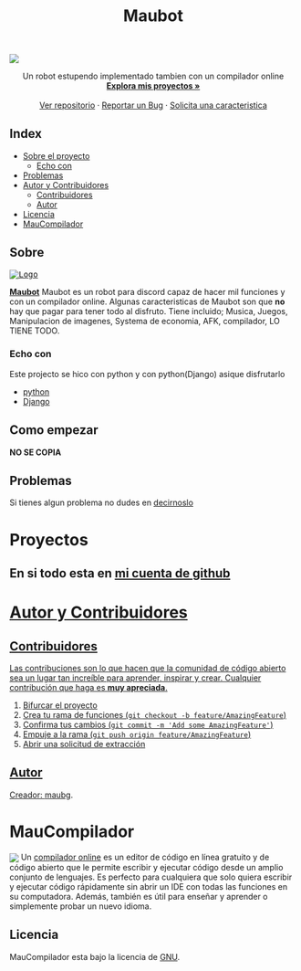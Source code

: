 <p align="center">

  <h1 align="center">Maubot</h1>

  <br />


  <kbd align="center"><img align="center" src="https://github.com/maubg-debug/Maubot_web/blob/main/Maubot_web/static/images/logo-light.jpg" /></kbd>


  <p align="center">
    Un robot estupendo implementado tambien con un compilador online
    <br />
    <a href="https://github.com/maubg-debug"><strong>Explora mis proyectos »</strong></a>
    <br />
    <br />
    <a href="https://github.com/maubg-debug/Maubot_web">Ver repositorio</a>
    ·
    <a href="https://github.com/maubg-debug/Maubot_web/issues">Reportar un Bug</a>
    ·
    <a href="https://github.com/maubg-debug/Maubot_web/issues">Solicita una caracteristica</a>
  </p>
</p>

## Index

* [Sobre el proyecto](#Sobre)
  * [Echo con](#Echo-con)
* [Problemas](#Problemas)
* [Autor y Contribuidores](#Autor-y-Contribuidores)
  * [Contribuidores](#Contribuidores)
  * [Autor](#Autor)
* [Licencia](#Licencia)
* [MauCompilador](#MauCompilador)

## Sobre

  <a href="#">
    <kbd><img align="center" src="https://github.com/maubg-debug/Maubot_web/blob/main/Maubot_web/static/images/logo-light.jpg" alt="Logo" /></kbd>
  </a>

[**Maubot**](http://maubot.mooo.com/maubot) Maubot es un robot para discord capaz de hacer mil funciones y con un compilador online. Algunas caracteristicas de Maubot son que <strong>no</strong> hay que pagar para tener todo al disfruto. Tiene incluido; Musica, Juegos, Manipulacion de imagenes, Systema de economia, AFK, compilador, LO TIENE TODO.

### Echo con
Este projecto se hico con python y con python(Django) asique disfrutarlo
* [python](https://python.org)
* [Django](https://www.djangoproject.com/)

## Como empezar

<strong>NO SE COPIA</strong>

## Problemas

Si tienes algun problema no dudes en [decirnoslo](https://github.com/maubg-debug/Maubot_web/issues)

# Proyectos
<h2>En si todo esta en <a href='https://github.com/maubg-debug/'>mi cuenta de github</h2>

# Autor y Contribuidores

## Contribuidores

Las contribuciones son lo que hacen que la comunidad de código abierto sea un lugar tan increíble para aprender, inspirar y crear. Cualquier contribución que haga es **muy apreciada**.

1. Bifurcar el proyecto
2. Crea tu rama de funciones (`git checkout -b feature/AmazingFeature`)
3. Confirma tus cambios (`git commit -m 'Add some AmazingFeature'`)
4. Empuje a la rama (`git push origin feature/AmazingFeature`)
5. Abrir una solicitud de extracción

## Autor
Creador: [maubg](https://github.com/maubg-debug/).

# MauCompilador
<kbd><img src="https://github.com/maubg-debug/Maubot_web/blob/main/Maubot_web/static/images/maucompilador_prin.png" align="center"/></kbd>
Un <a href="https://maubot.mooo.com/maucompilador/">compilador online</a> 
es un editor de código en línea gratuito y de código abierto que le permite escribir y ejecutar código desde un amplio conjunto de lenguajes. Es perfecto para cualquiera que solo quiera escribir y ejecutar código rápidamente sin abrir un IDE con todas las funciones en su computadora. Además, también es útil para enseñar y aprender o simplemente probar un nuevo idioma.

## Licencia
MauCompilador esta bajo la licencia de [GNU](https://github.com/maubg-debug/Maubot_web/blob/main/LICENSE).
